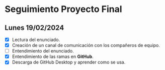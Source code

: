 # Seguimiento Proyecto Final

## Lunes 19/02/2024

- [x] Lectura del enunciado.
- [x] Creación de un canal de comunicación con los compañeros de equipo.
- [ ] Entendimiento del enunciado.
- [x] Entendimiento de las ramas en **GitHub**.
- [x] Descarga de GitHub Desktop y aprender como se usa.
